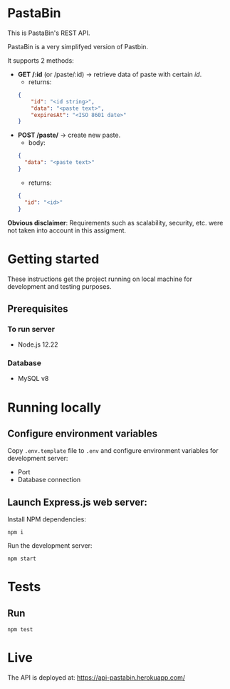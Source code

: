 # PastaBin

This is PastaBin's REST API. 

PastaBin is a very simplifyed version of Pastbin.

It supports 2 methods:

- **GET /:id** (or /paste/:id) -> retrieve data of paste with certain *id*.
  - returns: 
  ```json
  {
      "id": "<id string>",
      "data": "<paste text>",
      "expiresAt": "<ISO 8601 date>"
  }
  ```
- **POST /paste/** -> create new paste.
  - body:
  ```json
  {
    "data": "<paste text>"
  }
  ```
  - returns:
  ```json
  {
    "id": "<id>"
  }
  ```

**Obvious disclaimer**: Requirements such as scalability, security, etc. were not taken into account in this assigment.
# Getting started

These instructions get the project running on local machine for development and testing purposes.

## Prerequisites

### To run server 

- Node.js 12.22

### Database 

- MySQL v8

# Running locally

## Configure environment variables

Copy `.env.template` file to `.env` and configure environment variables for development server:

- Port
- Database connection

## Launch Express.js web server:

Install NPM dependencies:

```
npm i
```
Run the development server:

```
npm start
```

# Tests

## Run
```
npm test
```

# Live

The API is deployed at:
https://api-pastabin.herokuapp.com/

